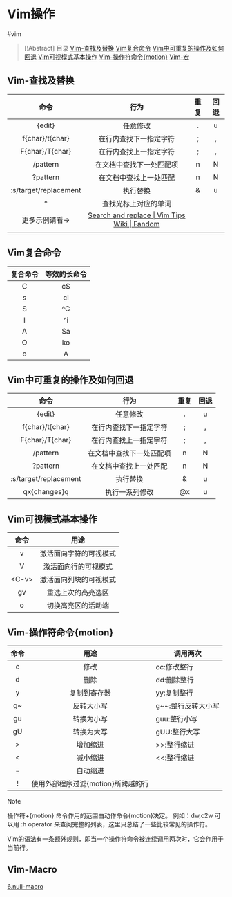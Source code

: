 # Vim操作
#vim

> [!Abstract]  目录
> [Vim-查找及替换](2-a-2%20(Vim%20操作).md#Vim-查找及替换) 
> [Vim复合命令](2-a-2%20(Vim%20操作).md#Vim复合命令)
> [Vim中可重复的操作及如何回退](2-a-2%20(Vim%20操作).md#Vim中可重复的操作及如何回退)
> [Vim可视模式基本操作](2-a-2%20(Vim%20操作).md#Vim可视模式基本操作)
> [Vim-操作符命令{motion}](2-a-2%20(Vim%20操作).md#Vim-操作符命令{motion})
> [Vim-宏](2-a-2%20(Vim%20操作).md#Vim-Macro)

## Vim-查找及替换
|          命令           |                                               行为                                                | 重复  | 回退  |
| :-------------------: | :---------------------------------------------------------------------------------------------: | :-: | :-: |
|        {edit}         |                                              任意修改                                               |  .  |  u  |
|    f{char}/t{char}    |                                           在行内查找下一指定字符                                           |  ;  |  ,  |
|    F{char}/T{char}    |                                           在行内查找上一指定字符                                           |  ;  |  ,  |
|       /pattern        |                                          在文档中查找下一处匹配项                                           |  n  |  N  |
|       ?pattern        |                                           在文档中查找上一处匹配                                           |  n  |  N  |
| :s/target/replacement |                                              执行替换                                               |  &  |  u  |
|           *           |                                           查找光标上对应的单词                                            |     |     |
|       更多示例请看->        | [Search and replace \| Vim Tips Wiki \| Fandom](https://vim.fandom.com/wiki/Search_and_replace) |     |     |
|                       |                                                                                                 |     |     |
## Vim复合命令

| 复合命令 | 等效的长命令 |
| :--: | :----: |
|  C   |   c$   |
|  s   |   cl   |
|  S   |  \^C   |
|  I   |  \^i   |
|  A   |   $a   |
|  O   |   ko   |
|  o   |   A    |
 
## Vim中可重复的操作及如何回退

|          命令           |      行为      | 重复  | 回退  |
| :-------------------: | :----------: | :-: | :-: |
|        {edit}         |     任意修改     |  .  |  u  |
|    f{char}/t{char}    | 在行内查找下一指定字符  |  ;  |  ,  |
|    F{char}/T{char}    | 在行内查找上一指定字符  |  ;  |  ,  |
|       /pattern        | 在文档中查找下一处匹配项 |  n  |  N  |
|       ?pattern        | 在文档中查找上一处匹配  |  n  |  N  |
| :s/target/replacement |     执行替换     |  &  |  u  |
|     qx{changes}q      |   执行一系列修改    | @x  |  u  |

## Vim可视模式基本操作

|   命令   |     用途      |
| :----: | :---------: |
|   v    | 激活面向字符的可视模式 |
|   V    | 激活面向行的可视模式  |
| \<C-v> | 激活面向列块的可视模式 |
|   gv   |  重选上次的高亮选区  |
|   o    |  切换高亮区的活动端  |

## Vim-操作符命令{motion}

| 命令  |          用途           | 调用两次         |
| :-: | :-------------------: | ------------ |
|  c  |          修改           | cc:修改整行      |
|  d  |          删除           | dd:删除整行      |
|  y  |        复制到寄存器         | yy:复制整行      |
| g~  |         反转大小写         | g\~~:整行反转大小写 |
| gu  |         转换为小写         | guu:整行小写     |
| gU  |         转换为大写         | gUU:整行大写     |
|  >  |         增加缩进          | >>:整行缩进      |
|  <  |         减小缩进          | <<:整行缩进      |
|  =  |         自动缩进          |              |
|  !  | 使用外部程序过滤{motion}所跨越的行 |              |

> [!NOTE]
> 操作符+{motion} 命令作用的范围由动作命令{motion}决定。
> 例如：dw,c2w
> 可以用 :h operator 来查阅完整的列表，这里只总结了一些比较常见的操作符。
> 
> Vim的语法有一条额外规则，即当一个操作符命令被连续调用两次时，它会作用于当前行。
> 

## Vim-Macro
[6.null-macro](files/slides/6.null/missing%20semester%20en.pdf#page=27&selection=120,0,120,6)